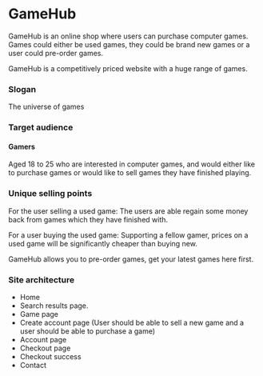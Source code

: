 # GameHub
GameHub is an online shop where users can purchase computer games. Games could either be used games, they could be brand new games or a user could pre-order games.

GameHub is a competitively priced website with a huge range of games.

### Slogan
The universe of games

### Target audience
#### Gamers
Aged 18 to 25 who are interested in computer games, and would either like to purchase games or would like to sell games they have finished playing.

### Unique selling points
For the user selling a used game: The users are able regain some money back from games which they have finished with.

For a user buying the used game: Supporting a fellow gamer, prices on a used game will be significantly cheaper than buying new.

GameHub allows you to pre-order games, get your latest games here first.

### Site architecture

- Home
- Search results page.
- Game page
- Create account page (User should be able to sell a new game and a user should be able to purchase a game)
- Account page
- Checkout page
- Checkout success
- Contact

